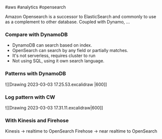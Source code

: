 #aws #analytics #opensearch

Amazon Opensearch is a successor to ElasticSearch and commonly to use as a complement to other database. Coupled with Dynamo, ...

### Compare with DynamoDB
- DynamoDB can search based on index.
- OpenSearch can search by any field or partially matches.
- It's not serverless, requires cluster to run
- Not using SQL, using it own search language.

### Patterns with DynamoDB
![[Drawing 2023-03-03 17.25.53.excalidraw |600]]


### Log pattern with CW
![[Drawing 2023-03-03 17.31.11.excalidraw|600]]

### With Kinesis and Firehose
Kinesis -> realtime to OpenSearch
Firehose -> near realtime to OpenSearch